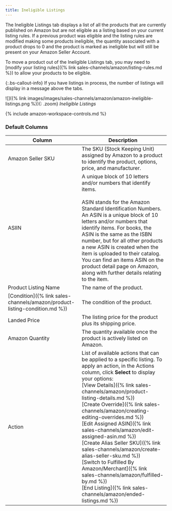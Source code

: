 ```yaml
---
title: Ineligible Listings
---
```



The Ineligible Listings tab displays a list of all the products that are currently published on Amazon but are not eligible as a listing based on your current listing rules. If a previous product was eligible and the listing rules are modified making some products ineligible, the quantity associated with a product drops to 0 and the product is marked as ineligible but will still be present on your Amazon Seller Account.

To move a product out of the Ineligible Listings tab, you may need to [modify your listing rules]({% link sales-channels/amazon/listing-rules.md %}) to allow your products to be eligible.

{:.bs-callout-info}
If you have listings in process, the number of listings will display in a message above the tabs.

![]({% link images/images/sales-channels/amazon/amazon-ineligible-listings.png %}){: .zoom}
_Ineligible Listings_

{% include amazon-workspace-controls.md %}

### Default Columns

|Column|Description|
|--- |--- |
|Amazon Seller SKU|The SKU (Stock Keeping Unit) assigned by Amazon to a product to identify the product, options, price, and manufacturer. |
|ASIIN|A unique block of 10 letters and/or numbers that identify items.<br/><br/>ASIN stands for the Amazon Standard Identification Numbers. An ASIN is a unique block of 10 letters and/or numbers that identify items. For books, the ASIN is the same as the ISBN number, but for all other products a new ASIN is created when the item is uploaded to their catalog. You can find an items ASIN on the product detail page on Amazon, along with further details relating to the item. |
|Product Listing Name|The name of the product. |
|[Condition]({% link sales-channels/amazon/product-listing-condition.md %})|The condition of the product. |
|Landed Price|The listing price for the product plus its shipping price. |
|Amazon Quantity|The quantity available once the product is actively listed on Amazon. |
|Action|List of available actions that can be applied to a specific listing. To apply an action, in the Actions column, click **Select** to display your options:<br/>[View Details]({% link sales-channels/amazon/product-listing-details.md %})<br/>[Create Override]({% link sales-channels/amazon/creating-editing-overrides.md %})<br/>[Edit Assigned ASIN]({% link sales-channels/amazon/edit-assigned-asin.md %})<br/>[Create Alias Seller SKU]({% link sales-channels/amazon/create-alias-seller-sku.md %})<br/>[Switch to Fulfilled By Amazon/Merchant]({% link sales-channels/amazon/fulfilled-by.md %})<br/>[End Listing]({% link sales-channels/amazon/ended-listings.md %}) |
